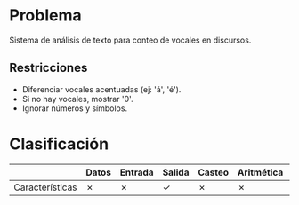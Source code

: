 # Problema

Sistema de análisis de texto para conteo de vocales en discursos.

## Restricciones

- Diferenciar vocales acentuadas (ej: 'á', 'é').
- Si no hay vocales, mostrar '0'.
- Ignorar números y símbolos.

# Clasificación
|  | Datos | Entrada | Salida | Casteo | Aritmética | Relacionales | Lógicos | Condicionales | Ciclo | Matrices | Funciones |
|----------|-------|---------|--------|--------|------------|--------------|---------|---------------|-------|----------|-------------|
| Características | ✗ | ✗ | ✓ | ✗ | ✗ | ✗ | ✗ | ✗ | ✗ | ✗ | ✗ |
